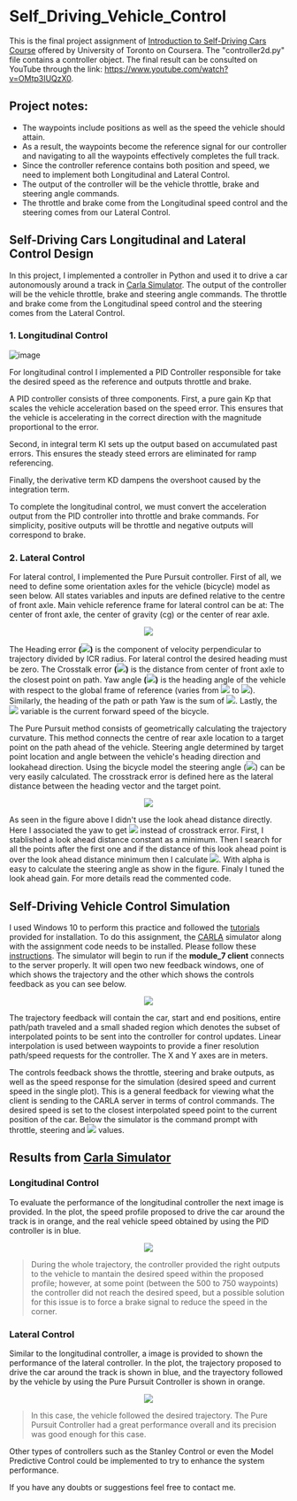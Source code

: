 # Self_Driving_Vehicle_Control

This is the final project assignment of [Introduction to Self-Driving Cars Course](https://www.coursera.org/learn/intro-self-driving-cars) offered by University of Toronto on Coursera. The "controller2d.py" file contains a controller object. The final result can be consulted on YouTube through the link: https://www.youtube.com/watch?v=OMtp3IUQzX0.

## Project notes:

* The waypoints include positions as well as the speed the vehicle should attain.
* As a result, the waypoints become the reference signal for our controller and navigating to all the waypoints effectively completes the full track.
* Since the controller reference contains both position and speed, we need to implement both Longitudinal and Lateral Control.
* The output of the controller will be the vehicle throttle, brake and steering angle commands.
* The throttle and brake come from the Longitudinal speed control and the steering comes from our Lateral Control.

## Self-Driving Cars Longitudinal and Lateral Control Design
In this project, I implemented a controller in Python and used it to drive a car autonomously around a track in [Carla Simulator](https://carla.org/). The output of the controller will be the vehicle throttle, brake and steering angle commands. The throttle and brake come from the Longitudinal speed control and the steering comes from the Lateral Control.

### 1. Longitudinal Control
![image](https://github.com/mattsousaa/Self_Driving_Vehicle_Control/blob/master/images/pid_longitudinal.png)

For longitudinal control I implemented a PID Controller responsible for take the desired speed as the reference and outputs throttle and brake.

A PID controller consists of three components. First, a pure gain Kp that scales the vehicle acceleration based on the speed error. This ensures that the vehicle is accelerating in the correct direction with the magnitude proportional to the error.

Second, in integral term KI sets up the output based on accumulated past errors. This ensures the steady steed errors are eliminated for ramp referencing.

Finally, the derivative term KD dampens the overshoot caused by the integration term.

To complete the longitudinal control, we must convert the acceleration output from the PID controller into throttle and brake commands. For simplicity, positive outputs will be throttle and negative outputs will correspond to brake.

### 2. Lateral Control

For lateral control, I implemented the Pure Pursuit controller. First of all, we need to define some orientation axles for the vehicle (bicycle) model as seen below. All states variables and inputs are defined relative to the centre of front axle. Main vehicle reference frame for lateral control can be at: The center of front axle, the center of gravity (cg) or the center of rear axle.

<p align="center">
<img src="https://github.com/mattsousaa/Self_Driving_Vehicle_Control/blob/master/images/car_axles.png"/>
</p>

The Heading error **(<img src="https://render.githubusercontent.com/render/math?math=\psi">)**  is the component of velocity perpendicular to trajectory divided by ICR radius. For lateral control the desired heading must be zero. The Crosstalk error **(<img src="https://render.githubusercontent.com/render/math?math=e">)** is the distance from center of front axle to the closest point on path. Yaw angle **(<img src="https://render.githubusercontent.com/render/math?math=\theta_c">)** is the heading angle of the vehicle with respect to the global frame of reference (varies from **<img src="https://render.githubusercontent.com/render/math?math=-\pi">** to **<img src="https://render.githubusercontent.com/render/math?math=-\pi">**). Similarly, the heading of the path or path Yaw is the sum of **<img src="https://render.githubusercontent.com/render/math?math=\psi %2B\theta_c">**. Lastly, the **<img src="https://render.githubusercontent.com/render/math?math=v">** variable is the current forward speed of the bicycle.

The Pure Pursuit method consists of geometrically calculating the trajectory curvature. This method connects the centre of rear axle location to a target point on the path ahead of the vehicle. Steering angle determined by target point location and angle between the vehicle's heading direction and lookahead direction. Using the bicycle model the steering angle (**<img src="https://render.githubusercontent.com/render/math?math=\delta">**) can be very easily calculated. The crosstrack error is defined here as the lateral distance between the heading vector and the target point.

<p align="center">
<img src="https://github.com/mattsousaa/Self_Driving_Vehicle_Control/blob/master/images/longitudinal.png"/>
</p>

As seen in the figure above I didn't use the look ahead distance directly. Here I associated the yaw to get **<img src="https://render.githubusercontent.com/render/math?math=\alpha">** instead of crosstrack error. First, I stablished a look ahead distance constant as a minimum. Then I search for all the points after the first one and if the distance of this look ahead point is over the look ahead distance minimum then I calculate **<img src="https://render.githubusercontent.com/render/math?math=\hat{\alpha}">**. With alpha is easy to calculate the steering angle as show in the figure. Finaly I tuned the look ahead gain. For more details read the commented code.

## Self-Driving Vehicle Control Simulation

I used Windows 10 to perform this practice and followed the [tutorials](https://d3c33hcgiwev3.cloudfront.net/IFfxQie8Eem9HA6xGGaRfg_20f6060027bc11e98ed3dfcfdba7c72b_CARLA-Setup-Guide-_Windows-x64_.pdf?Expires=1599004800&Signature=Xk8ZORr3BqsBpNycEl5byliVQk60qgNhLEbt1So~aS8UgFVaEoYSC41F3GeeioJpcI-S08CBCD1OMvs0Fok6I-NOzJhDPtkx95vwx2F8Ypb-Q6MJzy0P2pxgCfnuJb1bvIIP~yntnYzMxogTKLdMx2Gvq923zPW~Oi0fCZHRK20_&Key-Pair-Id=APKAJLTNE6QMUY6HBC5A) provided for installation. To do this assignment, the [CARLA](https://carla.org/) simulator along with the assignment code needs to be installed. Please follow these [instructions](https://www.coursera.org/learn/intro-self-driving-cars/programming/ac8R5/final-project-self-driving-vehicle-control). The simulator will begin to run if the **module_7 client** connects to the server properly. It will open two new feedback windows, one of which shows the trajectory and the other which shows the controls feedback as you can see below.

<p align="center">
<img src="https://github.com/mattsousaa/Self_Driving_Vehicle_Control/blob/master/images/Capturarw.PNG"/>
</p>

The trajectory feedback will contain the car, start and end positions, entire path/path traveled and a small shaded region which denotes the subset of interpolated points to be sent into the controller for control updates. Linear interpolation is used between waypoints to provide a finer resolution path/speed requests for the controller. The X and Y axes are in meters.

The controls feedback shows the throttle, steering and brake outputs, as well as the speed response for the simulation (desired speed and current speed in the single plot). This is a general feedback for viewing what the client is sending to the CARLA server in terms of control commands. The desired speed is set to the closest interpolated speed point to the current position of the car. Below the simulator is the command prompt with throttle, steering and **<img src="https://render.githubusercontent.com/render/math?math=\alpha">** values.

## Results from [Carla Simulator](https://carla.org/)

### Longitudinal Control

To evaluate the performance of the longitudinal controller the next image is provided. In the plot, the speed profile proposed to drive the car around the track is in orange, and the real vehicle speed obtained by using the PID controller is in blue.

<p align="center">
<img src="https://github.com/mattsousaa/Self_Driving_Vehicle_Control/blob/master/images/Figure_2.png"/>
</p>

>During the whole trajectory, the controller provided the right outputs to the vehicle to mantain the desired speed within the proposed profile; however, at some point (between the 500 to 750 waypoints) the controller did not reach the desired speed, but a possible solution for this issue is to force a brake signal to reduce the speed in the corner.

### Lateral Control

Similar to the longitudinal controller, a image is provided to shown the performance of the lateral controller. In the plot, the trajectory proposed to drive the car around the track is shown in blue, and the trayectory followed by the vehicle by using the Pure Pursuit Controller is shown in orange.

<p align="center">
<img src="https://github.com/mattsousaa/Self_Driving_Vehicle_Control/blob/master/images/Figure_1.png"/>
</p>

>In this case, the vehicle followed the desired trajectory. The Pure Pursuit Controller had a great performance overall and its precision was good enough for this case.

Other types of controllers such as the Stanley Control or even the Model Predictive Control could be implemented to try to enhance the system performance.

If you have any doubts or suggestions feel free to contact me.
